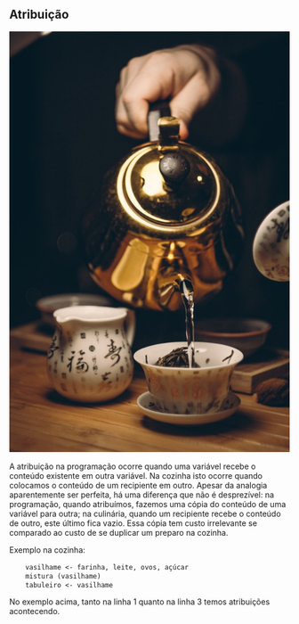 ## Atribuição 

![](/assets/atribuicao.jpeg)

A atribuição na programação ocorre quando uma variável recebe o conteúdo existente em outra variável. Na cozinha isto ocorre quando colocamos o conteúdo de um recipiente em outro. Apesar da analogia aparentemente ser perfeita, há uma diferença que não é desprezível: na programação, quando atribuímos, fazemos uma cópia do conteúdo de uma variável para outra; na culinária, quando um recipiente recebe o conteúdo de outro, este último fica vazio. Essa cópia tem custo irrelevante se comparado ao custo de se duplicar um preparo na cozinha. 

Exemplo na cozinha:

~~~~~~~~
    vasilhame <- farinha, leite, ovos, açúcar 
    mistura (vasilhame) 
    tabuleiro <- vasilhame
~~~~~~~~

No exemplo acima, tanto na linha 1 quanto na linha 3 temos atribuições acontecendo.

